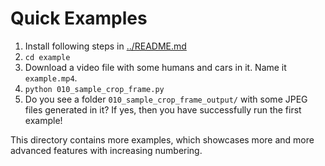 # Quick Examples

1. Install following steps in [../README.md](../README.md)
2. `cd example`
3. Download a video file with some humans and cars in it. Name it `example.mp4`.
4. `python 010_sample_crop_frame.py`
5. Do you see a folder `010_sample_crop_frame_output/` with some JPEG files generated in it? If yes, then you have successfully run the first example!

This directory contains more examples, which showcases more and more advanced features with increasing numbering.